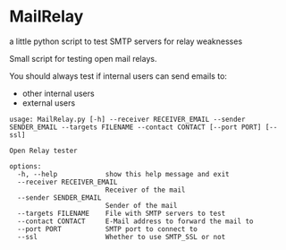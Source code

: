 # MailRelay
a little python script to test SMTP servers for relay weaknesses

Small script for testing open mail relays. 

You should always test if internal users can send emails to:
- other internal users
- external users

```
usage: MailRelay.py [-h] --receiver RECEIVER_EMAIL --sender SENDER_EMAIL --targets FILENAME --contact CONTACT [--port PORT] [--ssl]

Open Relay tester

options:
  -h, --help            show this help message and exit
  --receiver RECEIVER_EMAIL
                        Receiver of the mail
  --sender SENDER_EMAIL
                        Sender of the mail
  --targets FILENAME    File with SMTP servers to test
  --contact CONTACT     E-Mail address to forward the mail to
  --port PORT           SMTP port to connect to
  --ssl                 Whether to use SMTP_SSL or not
```

